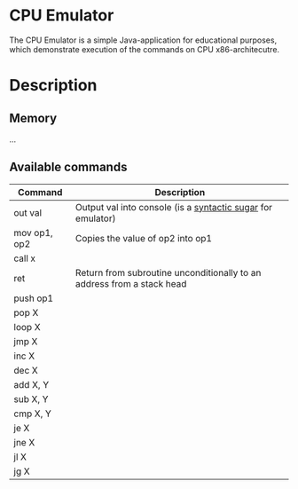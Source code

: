 # CPU Emulator #
The CPU Emulator is a simple Java-application for educational purposes, which demonstrate execution of the commands on CPU x86-architecutre.

# Description #

## Memory ##
...

## Available commands ##

Command       | Description
------------- | ---------------------------------------------------------------------------------------------------------
out val       | Output val into console (is a [syntactic sugar](https://en.wikipedia.org/wiki/Syntactic_sugar) for emulator)
mov op1, op2  | Copies the value of op2 into op1
call x        | 
ret           | Return from subroutine unconditionally to an address from a stack head
push op1      | 
pop X         | 
loop X        | 
jmp Х         | 
inc X         | 
dec X         | 
add X, Y      | 
sub X, Y      | 
cmp Х, Y      | 
je Х          | 
jne Х         | 
jl X          | 
jg X          | 
